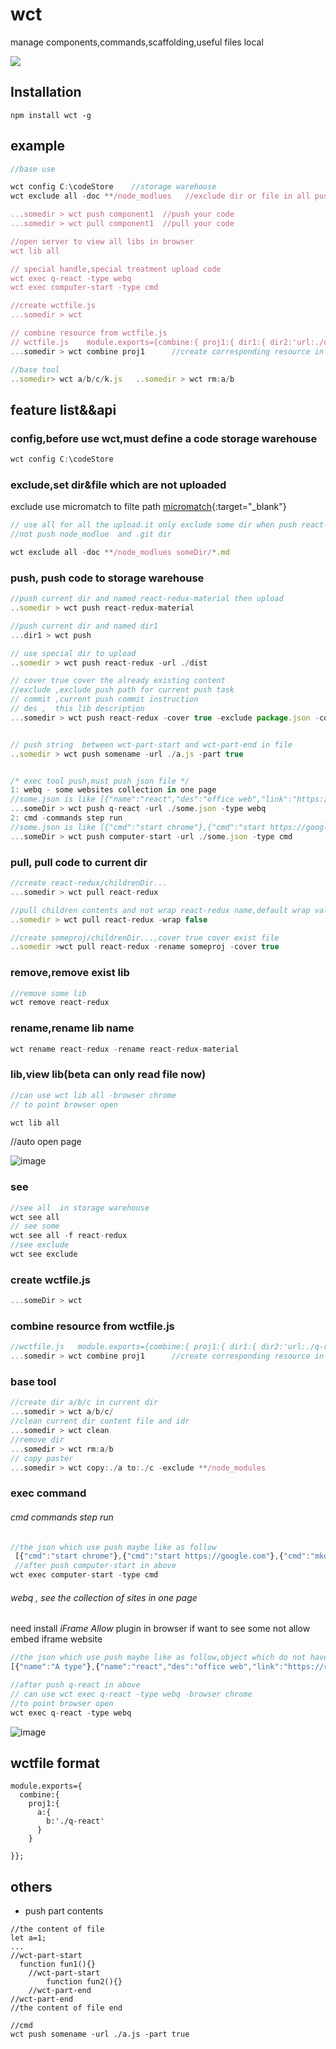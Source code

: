 #   wct   #

manage components,commands,scaffolding,useful files local

![](https://img.shields.io/npm/v/wct.svg?style=flat)


## Installation

```
npm install wct -g
```

## example

```js
//base use

wct config C:\codeStore    //storage warehouse
wct exclude all -doc **/node_modlues   //exclude dir or file in all push command

...somedir > wct push component1  //push your code
...somedir > wct pull component1  //pull your code

//open server to view all libs in browser
wct lib all

// special handle,special treatment upload code
wct exec q-react -type webq
wct exec computer-start -type cmd

//create wctfile.js
...somedir > wct

// combine resource from wctfile.js
// wctfile.js    module.exports={combine:{ proj1:{ dir1:{ dir2:'url:./q-react',dir3:'store:ropegulp'}}}};
...somedir > wct combine proj1      //create corresponding resource in current project

//base tool
..somedir> wct a/b/c/k.js   ..somedir > wct rm:a/b
```





## feature list&&api

### config,before use wct,must define a code storage warehouse

```js
wct config C:\codeStore
```

### exclude,set dir&file which are not uploaded

exclude use micromatch to filte path   [micromatch](https://www.npmjs.com/package/micromatch){:target="_blank"}


```js
// use all for all the upload.it only exclude some dir when push react-material if use wct exclude react-material -doc ..
//not push node_modlue  and .git dir

wct exclude all -doc **/node_modlues someDir/*.md

```




### push, push code to storage warehouse



```js
//push current dir and named react-redux-material then upload
..somedir > wct push react-redux-material

//push current dir and named dir1
...dir1 > wct push 

// use special dir to upload
..somedir > wct push react-redux -url ./dist

// cover true cover the already existing content
//exclude ,exclude push path for current push task
// commit ,current push commit instruction
// des ,  this lib description
...somedir > wct push react-redux -cover true -exclude package.json -commit "change cont"   -des "this is use for..."


// push string  between wct-part-start and wct-part-end in file
..somedir > wct push somename -url ./a.js -part true


/* exec tool push,must push json file */
1: webq - some websites collection in one page
//some.json is like [{"name":"react","des":"office web","link":"https://reactjs.org/docs/hello-world.html"}]
...someDir > wct push q-react -url ./some.json -type webq
2: cmd -commands step run
//some.json is like [{"cmd":"start chrome"},{"cmd":"start https://google.com"},{"cmd":"mkdir exp"}]
...someDir > wct push computer-start -url ./some.json -type cmd

```


### pull, pull code to current dir

```js
//create react-redux/childrenDir...
...somedir > wct pull react-redux

//pull children contents and not wrap react-redux name,default wrap value is true
..somedir > wct pull react-redux -wrap false

//create someproj/childrenDir...,cover true cover exist file
..somedir >wct pull react-redux -rename someproj -cover true
```


### remove,remove exist lib

```js
//remove some lib
wct remove react-redux  
```

### rename,rename lib name  

```js
wct rename react-redux -rename react-redux-material
```



### lib,view lib(beta can only read file now)


```js
//can use wct lib all -browser chrome  
// to point browser open

wct lib all

```

//auto open page

![image](https://wct666.oss-cn-shenzhen.aliyuncs.com/wctlib.png)




### see

```js
//see all  in storage warehouse
wct see all
// see some 
wct see all -f react-redux
//see exclude
wct see exclude
```

### create wctfile.js

```js
...someDir > wct

```


### combine resource from wctfile.js

```js
//wctfile.js   module.exports={combine:{ proj1:{ dir1:{ dir2:'url:./q-react',dir3:'store:ropegulp'}}}};
...somedir > wct combine proj1      //create corresponding resource in current project
```


### base tool
```js
//create dir a/b/c in current dir
...somedir > wct a/b/c/
//clean current dir content file and idr
...somedir > wct clean  
//remove dir
...somedir > wct rm:a/b
// copy paster
...somedir > wct copy:./a to:./c -exclude **/node_modules
```

### exec command


###### cmd   commands step run

```js
//the json which use push maybe like as follow
 [{"cmd":"start chrome"},{"cmd":"start https://google.com"},{"cmd":"mkdir exp"}]
 //after push computer-start in above
wct exec computer-start -type cmd
```

###### webq , see the collection of sites in one page
need install *iFrame Allow* plugin in browser if want to see some not allow embed iframe website

```js
//the json which use push maybe like as follow,object which do not have link express type
[{"name":"A type"},{"name":"react","des":"office web","link":"https://reactjs.org/docs/hello-world.html"}]

//after push q-react in above
// can use wct exec q-react -type webq -browser chrome
//to point browser open
wct exec q-react -type webq
```

 ![image](https://wct666.oss-cn-shenzhen.aliyuncs.com/webq.png)




## wctfile format

```
module.exports={
  combine:{
    proj1:{
      a:{
        b:'./q-react'
      }
    }

}};

```


## others

* push part contents

```
//the content of file
let a=1;
...
//wct-part-start
  function fun1(){}
    //wct-part-start
        function fun2(){}
    //wct-part-end
//wct-part-end
//the content of file end

//cmd  
wct push somename -url ./a.js -part true
```
